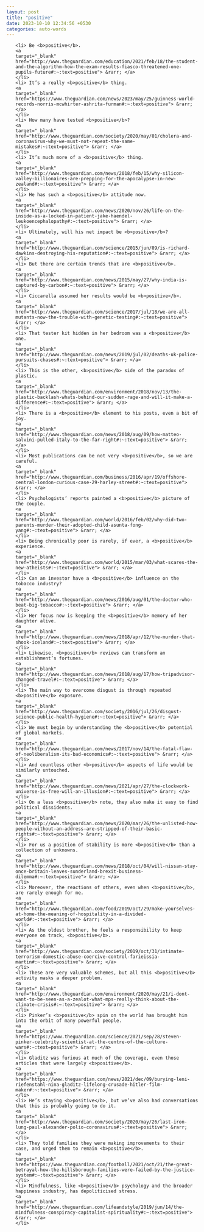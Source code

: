 ```yaml
---
layout: post
title: "positive"
date: 2023-10-10 12:34:56 +0530
categories: auto-words
---
```

<ol>

    <li> Be <b>positive</b>.
    <a 
    target="_blank" 
    href="http://www.theguardian.com/education/2021/feb/18/the-student-and-the-algorithm-how-the-exam-results-fiasco-threatened-one-pupils-future#:~:text=positive"> &rarr; </a>
    </li>
    <li> It’s a really <b>positive</b> thing.
    <a 
    target="_blank" 
    href="https://www.theguardian.com/news/2023/may/25/guinness-world-records-norris-mcwhirter-ashrita-furman#:~:text=positive"> &rarr; </a>
    </li>
    <li> How many have tested <b>positive</b>?
    <a 
    target="_blank" 
    href="http://www.theguardian.com/society/2020/may/01/cholera-and-coronavirus-why-we-must-not-repeat-the-same-mistakes#:~:text=positive"> &rarr; </a>
    </li>
    <li> It’s much more of a <b>positive</b> thing.
    <a 
    target="_blank" 
    href="http://www.theguardian.com/news/2018/feb/15/why-silicon-valley-billionaires-are-prepping-for-the-apocalypse-in-new-zealand#:~:text=positive"> &rarr; </a>
    </li>
    <li> He has such a <b>positive</b> attitude now.
    <a 
    target="_blank" 
    href="http://www.theguardian.com/news/2020/nov/26/life-on-the-inside-as-a-locked-in-patient-jake-haendel-leukoencephalopathy#:~:text=positive"> &rarr; </a>
    </li>
    <li> Ultimately, will his net impact be <b>positive</b>?
    <a 
    target="_blank" 
    href="http://www.theguardian.com/science/2015/jun/09/is-richard-dawkins-destroying-his-reputation#:~:text=positive"> &rarr; </a>
    </li>
    <li> But there are certain trends that are <b>positive</b>.
    <a 
    target="_blank" 
    href="http://www.theguardian.com/news/2015/may/27/why-india-is-captured-by-carbon#:~:text=positive"> &rarr; </a>
    </li>
    <li> Ciccarella assumed her results would be <b>positive</b>.
    <a 
    target="_blank" 
    href="http://www.theguardian.com/science/2017/jul/18/we-are-all-mutants-now-the-trouble-with-genetic-testing#:~:text=positive"> &rarr; </a>
    </li>
    <li> That tester kit hidden in her bedroom was a <b>positive</b> one.
    <a 
    target="_blank" 
    href="http://www.theguardian.com/news/2019/jul/02/deaths-uk-police-pursuits-chases#:~:text=positive"> &rarr; </a>
    </li>
    <li> This is the other, <b>positive</b> side of the paradox of plastic.
    <a 
    target="_blank" 
    href="http://www.theguardian.com/environment/2018/nov/13/the-plastic-backlash-whats-behind-our-sudden-rage-and-will-it-make-a-difference#:~:text=positive"> &rarr; </a>
    </li>
    <li> There is a <b>positive</b> element to his posts, even a bit of joy.
    <a 
    target="_blank" 
    href="http://www.theguardian.com/news/2018/aug/09/how-matteo-salvini-pulled-italy-to-the-far-right#:~:text=positive"> &rarr; </a>
    </li>
    <li> Most publications can be not very <b>positive</b>, so we are careful.
    <a 
    target="_blank" 
    href="http://www.theguardian.com/business/2016/apr/19/offshore-central-london-curious-case-29-harley-street#:~:text=positive"> &rarr; </a>
    </li>
    <li> Psychologists’ reports painted a <b>positive</b> picture of the couple.
    <a 
    target="_blank" 
    href="http://www.theguardian.com/world/2016/feb/02/why-did-two-parents-murder-their-adopted-child-asunta-fong-yang#:~:text=positive"> &rarr; </a>
    </li>
    <li> Being chronically poor is rarely, if ever, a <b>positive</b> experience.
    <a 
    target="_blank" 
    href="http://www.theguardian.com/world/2015/mar/03/what-scares-the-new-atheists#:~:text=positive"> &rarr; </a>
    </li>
    <li> Can an investor have a <b>positive</b> influence on the tobacco industry?
    <a 
    target="_blank" 
    href="http://www.theguardian.com/news/2016/aug/01/the-doctor-who-beat-big-tobacco#:~:text=positive"> &rarr; </a>
    </li>
    <li> Her focus now is keeping the <b>positive</b> memory of her daughter alive.
    <a 
    target="_blank" 
    href="http://www.theguardian.com/news/2018/apr/12/the-murder-that-shook-iceland#:~:text=positive"> &rarr; </a>
    </li>
    <li> Likewise, <b>positive</b> reviews can transform an establishment’s fortunes.
    <a 
    target="_blank" 
    href="http://www.theguardian.com/news/2018/aug/17/how-tripadvisor-changed-travel#:~:text=positive"> &rarr; </a>
    </li>
    <li> The main way to overcome disgust is through repeated <b>positive</b> exposure.
    <a 
    target="_blank" 
    href="http://www.theguardian.com/society/2016/jul/26/disgust-science-public-health-hygiene#:~:text=positive"> &rarr; </a>
    </li>
    <li> We must begin by understanding the <b>positive</b> potential of global markets.
    <a 
    target="_blank" 
    href="http://www.theguardian.com/news/2017/nov/14/the-fatal-flaw-of-neoliberalism-its-bad-economics#:~:text=positive"> &rarr; </a>
    </li>
    <li> And countless other <b>positive</b> aspects of life would be similarly untouched.
    <a 
    target="_blank" 
    href="http://www.theguardian.com/news/2021/apr/27/the-clockwork-universe-is-free-will-an-illusion#:~:text=positive"> &rarr; </a>
    </li>
    <li> On a less <b>positive</b> note, they also make it easy to find political dissidents.
    <a 
    target="_blank" 
    href="http://www.theguardian.com/news/2020/mar/26/the-unlisted-how-people-without-an-address-are-stripped-of-their-basic-rights#:~:text=positive"> &rarr; </a>
    </li>
    <li> For us a position of stability is more <b>positive</b> than a collection of unknowns.
    <a 
    target="_blank" 
    href="http://www.theguardian.com/news/2018/oct/04/will-nissan-stay-once-britain-leaves-sunderland-brexit-business-dilemma#:~:text=positive"> &rarr; </a>
    </li>
    <li> Moreover, the reactions of others, even when <b>positive</b>, are rarely enough for me.
    <a 
    target="_blank" 
    href="http://www.theguardian.com/food/2019/oct/29/make-yourselves-at-home-the-meaning-of-hospitality-in-a-divided-world#:~:text=positive"> &rarr; </a>
    </li>
    <li> As the oldest brother, he feels a responsibility to keep everyone on track, <b>positive</b>.
    <a 
    target="_blank" 
    href="http://www.theguardian.com/society/2019/oct/31/intimate-terrorism-domestic-abuse-coercive-control-farieissia-martin#:~:text=positive"> &rarr; </a>
    </li>
    <li> These are very valuable schemes, but all this <b>positive</b> activity masks a deeper problem.
    <a 
    target="_blank" 
    href="http://www.theguardian.com/environment/2020/may/21/i-dont-want-to-be-seen-as-a-zealot-what-mps-really-think-about-the-climate-crisis#:~:text=positive"> &rarr; </a>
    </li>
    <li> Pinker’s <b>positive</b> spin on the world has brought him into the orbit of many powerful people.
    <a 
    target="_blank" 
    href="https://www.theguardian.com/science/2021/sep/28/steven-pinker-celebrity-scientist-at-the-centre-of-the-culture-wars#:~:text=positive"> &rarr; </a>
    </li>
    <li> Gladitz was furious at much of the coverage, even those articles that were largely <b>positive</b>.
    <a 
    target="_blank" 
    href="https://www.theguardian.com/news/2021/dec/09/burying-leni-riefenstahl-nina-gladitz-lifelong-crusade-hitler-film-maker#:~:text=positive"> &rarr; </a>
    </li>
    <li> He’s staying <b>positive</b>, but we’ve also had conversations that this is probably going to do it.
    <a 
    target="_blank" 
    href="http://www.theguardian.com/society/2020/may/26/last-iron-lung-paul-alexander-polio-coronavirus#:~:text=positive"> &rarr; </a>
    </li>
    <li> They told families they were making improvements to their case, and urged them to remain <b>positive</b>.
    <a 
    target="_blank" 
    href="https://www.theguardian.com/football/2021/oct/21/the-great-betrayal-how-the-hillsborough-families-were-failed-by-the-justice-system#:~:text=positive"> &rarr; </a>
    </li>
    <li> Mindfulness, like <b>positive</b> psychology and the broader happiness industry, has depoliticised stress.
    <a 
    target="_blank" 
    href="http://www.theguardian.com/lifeandstyle/2019/jun/14/the-mindfulness-conspiracy-capitalist-spirituality#:~:text=positive"> &rarr; </a>
    </li>